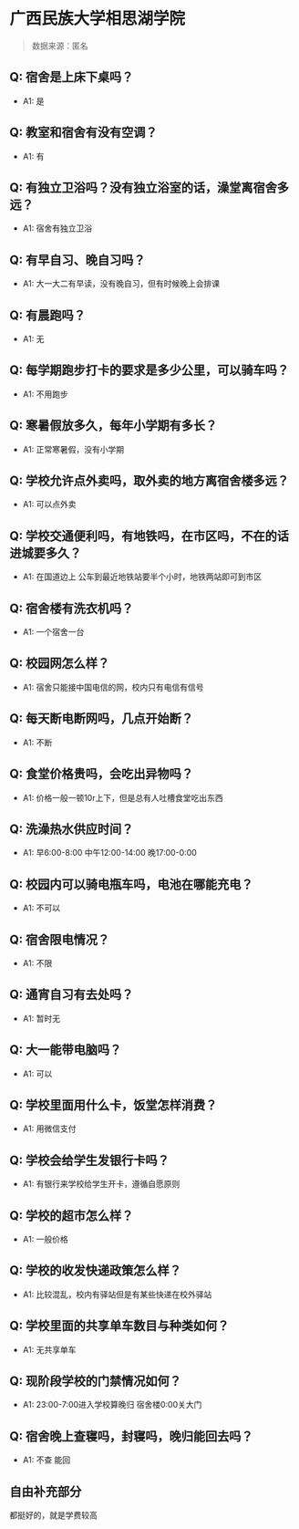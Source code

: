 # 广西民族大学相思湖学院

> 数据来源：匿名

## Q: 宿舍是上床下桌吗？

- A1: 是

## Q: 教室和宿舍有没有空调？

- A1: 有

## Q: 有独立卫浴吗？没有独立浴室的话，澡堂离宿舍多远？

- A1: 宿舍有独立卫浴

## Q: 有早自习、晚自习吗？

- A1: 大一大二有早读，没有晚自习，但有时候晚上会排课

## Q: 有晨跑吗？

- A1: 无

## Q: 每学期跑步打卡的要求是多少公里，可以骑车吗？

- A1: 不用跑步

## Q: 寒暑假放多久，每年小学期有多长？

- A1: 正常寒暑假，没有小学期

## Q: 学校允许点外卖吗，取外卖的地方离宿舍楼多远？

- A1: 可以点外卖

## Q: 学校交通便利吗，有地铁吗，在市区吗，不在的话进城要多久？

- A1: 在国道边上 公车到最近地铁站要半个小时，地铁两站即可到市区

## Q: 宿舍楼有洗衣机吗？

- A1: 一个宿舍一台

## Q: 校园网怎么样？

- A1: 宿舍只能接中国电信的网，校内只有电信有信号

## Q: 每天断电断网吗，几点开始断？

- A1: 不断

## Q: 食堂价格贵吗，会吃出异物吗？

- A1: 价格一般一顿10r上下，但是总有人吐槽食堂吃出东西

## Q: 洗澡热水供应时间？

- A1: 早6:00-8:00 中午12:00-14:00 晚17:00-0:00

## Q: 校园内可以骑电瓶车吗，电池在哪能充电？

- A1: 不可以

## Q: 宿舍限电情况？

- A1: 不限

## Q: 通宵自习有去处吗？

- A1: 暂时无

## Q: 大一能带电脑吗？

- A1: 可以

## Q: 学校里面用什么卡，饭堂怎样消费？

- A1: 用微信支付

## Q: 学校会给学生发银行卡吗？

- A1: 有银行来学校给学生开卡，遵循自愿原则

## Q: 学校的超市怎么样？

- A1: 一般价格

## Q: 学校的收发快递政策怎么样？

- A1: 比较混乱，校内有驿站但是有某些快递在校外驿站

## Q: 学校里面的共享单车数目与种类如何？

- A1: 无共享单车

## Q: 现阶段学校的门禁情况如何？

- A1: 23:00-7:00进入学校算晚归 宿舍楼0:00关大门

## Q: 宿舍晚上查寝吗，封寝吗，晚归能回去吗？

- A1: 不查 能回

## 自由补充部分

都挺好的，就是学费较高